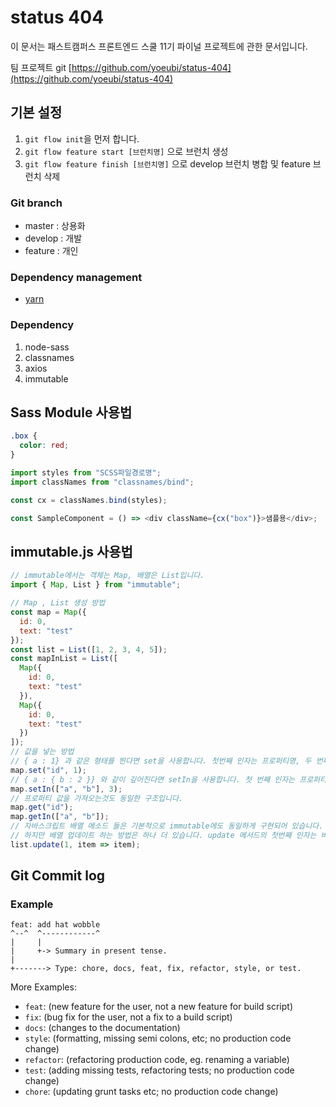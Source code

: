 # status 404

이 문서는 패스트캠퍼스 프론트엔드 스쿨 11기 파이널 프로젝트에 관한 문서입니다.

팀 프로젝트 git [https://github.com/yoeubi/status-404](https://github.com/yoeubi/status-404)

## 기본 설정

1. `git flow init`을 먼저 합니다.
1. `git flow feature start [브런치명]` 으로 브런치 생성
1. `git flow feature finish [브런치명]` 으로 develop 브런치 병합 및 feature 브런치 삭제

### Git branch

- master : 상용화
- develop : 개발
- feature : 개인

### Dependency management

- [yarn](https://yarnpkg.com/en/docs/install#windows-stable)

### Dependency

1. node-sass
1. classnames
1. axios
1. immutable

## Sass Module 사용법

```css
.box {
  color: red;
}
```

```js
import styles from "SCSS파일경로명";
import classNames from "classnames/bind";

const cx = classNames.bind(styles);

const SampleComponent = () => <div className={cx("box")}>샘플용</div>;
```

## immutable.js 사용법

```js
// immutable에서는 객체는 Map, 배열은 List입니다.
import { Map, List } from "immutable";

// Map , List 생성 방법
const map = Map({
  id: 0,
  text: "test"
});
const list = List([1, 2, 3, 4, 5]);
const mapInList = List([
  Map({
    id: 0,
    text: "test"
  }),
  Map({
    id: 0,
    text: "test"
  })
]);
// 값을 넣는 방법
// { a : 1} 과 같은 형태를 띈다면 set을 사용합니다. 첫번째 인자는 프로퍼티명, 두 번째 인자는 바꿀 프로퍼티 값입니다.
map.set("id", 1);
// { a : { b : 2 }} 와 같이 깊어진다면 setIn을 사용합니다. 첫 번째 인자는 프로퍼티명인데 배열로 프로퍼티명을 생성하면 됩니다.
map.setIn(["a", "b"], 3);
// 프로퍼티 값을 가져오는것도 동일한 구조입니다.
map.get("id");
map.getIn(["a", "b"]);
// 자바스크립트 배열 메소드 들은 기본적으로 immutable에도 동일하게 구현되어 있습니다.
// 하지만 배열 업데이트 하는 방법은 하나 더 있습니다. update 메서드의 첫번째 인자는 바꿀 인덱스 번호, 두번째 인자는 어떻게 변경할지에 대한 함수가 들어갑니다. 깊이가 깊은 형태는 updateIn을 사용합니다.
list.update(1, item => item);
```

## Git Commit log

### Example

```
feat: add hat wobble
^--^  ^------------^
|     |
|     +-> Summary in present tense.
|
+-------> Type: chore, docs, feat, fix, refactor, style, or test.
```

More Examples:

- `feat`: (new feature for the user, not a new feature for build script)
- `fix`: (bug fix for the user, not a fix to a build script)
- `docs`: (changes to the documentation)
- `style`: (formatting, missing semi colons, etc; no production code change)
- `refactor`: (refactoring production code, eg. renaming a variable)
- `test`: (adding missing tests, refactoring tests; no production code change)
- `chore`: (updating grunt tasks etc; no production code change)
